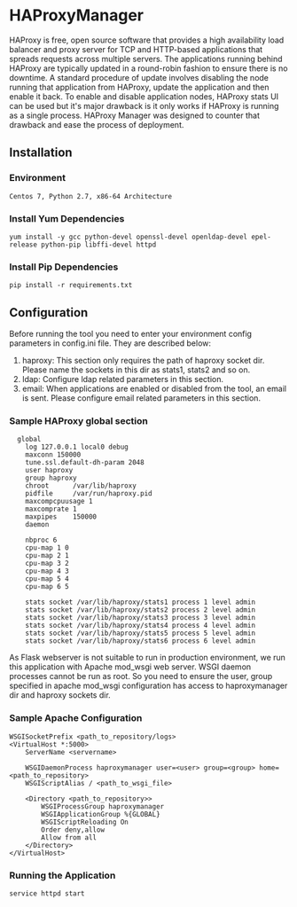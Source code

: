 # HAProxyManager

HAProxy is free, open source software that provides a high availability load balancer and proxy server for TCP and HTTP-based applications that spreads requests across multiple servers. The applications running behind HAProxy are typically updated in a round-robin fashion to ensure there is no downtime. A standard procedure of update involves disabling the node running that application from HAProxy, update the application and then enable it back. To enable and disable application nodes, HAProxy stats UI can be used but it's major drawback is it only works if HAProxy is running as a single process. HAProxy Manager was designed to counter that drawback and ease the process of deployment.

## Installation

### Environment
```
Centos 7, Python 2.7, x86-64 Architecture

```

### Install Yum Dependencies
```
yum install -y gcc python-devel openssl-devel openldap-devel epel-release python-pip libffi-devel httpd
```

### Install Pip Dependencies
```
pip install -r requirements.txt
```

## Configuration

Before running the tool you need to enter your environment config parameters in config.ini file. They are described below:

1. haproxy: This section only requires the path of haproxy socket dir. Please name the sockets in this dir as stats1, stats2 and so on.
2. ldap: Configure ldap related parameters in this section.
3. email: When applications are enabled or disabled from the tool, an email is sent. Please configure email related parameters in this section.

### Sample HAProxy global section

```
  global
    log 127.0.0.1 local0 debug
    maxconn 150000
    tune.ssl.default-dh-param 2048
    user haproxy
    group haproxy
    chroot      /var/lib/haproxy
    pidfile     /var/run/haproxy.pid
    maxcompcpuusage 1
    maxcomprate 1
    maxpipes    150000
    daemon

    nbproc 6
    cpu-map 1 0
    cpu-map 2 1
    cpu-map 3 2
    cpu-map 4 3
    cpu-map 5 4
    cpu-map 6 5

    stats socket /var/lib/haproxy/stats1 process 1 level admin
    stats socket /var/lib/haproxy/stats2 process 2 level admin
    stats socket /var/lib/haproxy/stats3 process 3 level admin
    stats socket /var/lib/haproxy/stats4 process 4 level admin
    stats socket /var/lib/haproxy/stats5 process 5 level admin
    stats socket /var/lib/haproxy/stats6 process 6 level admin
```

As Flask webserver is not suitable to run in production environment, we run this application with Apache mod_wsgi web server. WSGI daemon processes cannot be run as root. So you need to ensure the user, group specified in apache mod_wsgi configuration has access to haproxymanager dir and haproxy sockets dir.

### Sample Apache Configuration

```
WSGISocketPrefix <path_to_repository/logs>
<VirtualHost *:5000>
    ServerName <servername>

    WSGIDaemonProcess haproxymanager user=<user> group=<group> home=<path_to_repository>
    WSGIScriptAlias / <path_to_wsgi_file>

    <Directory <path_to_repository>>
        WSGIProcessGroup haproxymanager
        WSGIApplicationGroup %{GLOBAL}
        WSGIScriptReloading On
        Order deny,allow
        Allow from all
    </Directory>
</VirtualHost>
```

### Running the Application
```
service httpd start
```
